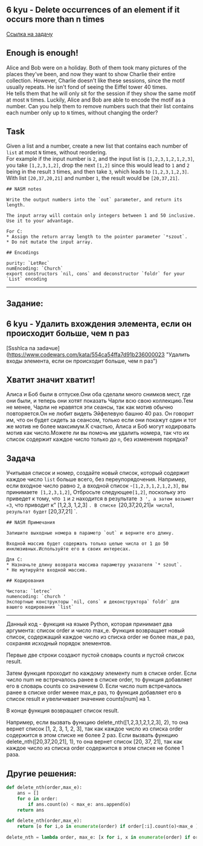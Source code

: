 ## 6 kyu - Delete occurrences of an element if it occurs more than n times
[Ссылка на задачу](https://www.codewars.com/kata/554ca54ffa7d91b236000023 "Delete occurrences of an element if it occurs more than n times")

## Enough is enough!

Alice and Bob were on a holiday. Both of them took many pictures of the places they've been, and now they want to show Charlie their entire collection. However, Charlie doesn't like these sessions, since the motif usually repeats. He isn't fond of seeing the Eiffel tower 40 times.  
He tells them that he will only sit for the session if they show the same motif at most `N` times. Luckily, Alice and Bob are able to encode the motif as a number. Can you help them to remove numbers such that their list contains each number only up to `N` times, without changing the order?

## Task

Given a list and a number, create a new list that contains each number of `list` at most `N` times, without reordering.  
For example if the input number is `2`, and the input list is `[1,2,3,1,2,1,2,3]`, you take `[1,2,3,1,2]`, drop the next `[1,2]` since this would lead to `1` and `2` being in the result `3` times, and then take `3`, which leads to `[1,2,3,1,2,3]`.  
With list `[20,37,20,21]` and number `1`, the result would be `[20,37,21]`.  

~~~if:nasm
## NASM notes

Write the output numbers into the `out` parameter, and return its length.

The input array will contain only integers between 1 and 50 inclusive. Use it to your advantage.
~~~

~~~if:c
For C:
* Assign the return array length to the pointer parameter `*szout`.
* Do not mutate the input array.
~~~

~~~if:lambdacalc
## Encodings

purity: `LetRec`  
numEncoding: `Church`  
export constructors `nil, cons` and deconstructor `foldr` for your `List` encoding  
~~~

---
## Задание:

## 6 kyu - Удалить вхождения элемента, если он происходит больше, чем n раз
[Ssshlca na зadaчue] (https://www.codewars.com/kata/554ca54ffa7d91b236000023 "Удалить входы элемента, если он происходит больше, чем n раз")

## Хватит значит хватит!

Алиса и Боб были в отпуске.Они оба сделали много снимков мест, где они были, и теперь они хотят показать Чарли всю свою коллекцию.Тем не менее, Чарли не нравятся эти сеансы, так как мотив обычно повторяется.Он не любит видеть Эйфелевую башню 40 раз.
Он говорит им, что он будет сидеть за сеансом, только если они покажут один и тот же мотив не более максимум.К счастью, Алиса и Боб могут кодировать мотив как число.Можете ли вы помочь им удалить номера, так что их список содержит каждое число только до `n`, без изменения порядка?

## Задача

Учитывая список и номер, создайте новый список, который содержит каждое число `list` больше всего, без переупорядочения.
Например, если входное число равно `2`, а входной список -` [1,2,3,1,2,1,2,3] `, вы принимаете` [1,2,3,1,2]`, Отбросьте следующее` [1,2] `, поскольку это приведет к тому, что` 1` и `2` находится в результате` 3 ', а затем возьмет «3`, что приводит к" [1,2,3, 1,2,3] `.
В списке `[20,37,20,21]` и числа `1`, результат будет` [20,37,21] `.

~~~ if: nasm
## NASM Примечания

Запишите выходные номера в параметр `out` и верните его длину.

Входной массив будет содержать только целые числа от 1 до 50 инклюзивных.Используйте его в своих интересах.
~~~

~~~ if: c
Для C:
* Назначьте длину возврата массива параметру указателя `* szout`.
* Не мутируйте входной массив.
~~~

~~~ if: rambdacalc
## Кодирования

Чистота: `letrec`
numencoding: `church '
Экспортные конструкторы `nil, cons` и деконструктора` foldr` для вашего кодирования `list`
~~~

---

Данный код - функция на языке Python, которая принимает два аргумента: список order и число max_e. Функция возвращает новый список, содержащий каждое число из списка order не более max_e раз, сохраняя исходный порядок элементов.

Первые две строки создают пустой словарь counts и пустой список result.

Затем функция проходит по каждому элементу num в списке order. Если число num не встречалось ранее в списке order, то функция добавляет его в словарь counts со значением 0. Если число num встречалось ранее в списке order менее max_e раз, то функция добавляет его в список result и увеличивает значение counts[num] на 1.

В конце функция возвращает список result.

Например, если вызвать функцию delete_nth([1,2,3,1,2,1,2,3], 2), то она вернет список [1, 2, 3, 1, 2, 3], так как каждое число из списка order содержится в этом списке не более 2 раз. Если вызвать функцию delete_nth([20,37,20,21], 1), то она вернет список [20, 37, 21], так как каждое число из списка order содержится в этом списке не более 1 раза.

## Другие решения:

```python
def delete_nth(order,max_e):
    ans = []
    for o in order:
        if ans.count(o) < max_e: ans.append(o)
    return ans
```
```python
def delete_nth(order,max_e):
    return [o for i,o in enumerate(order) if order[:i].count(o)<max_e ] # yes!
```
```python
delete_nth = lambda order, max_e: [x for i, x in enumerate(order) if order[:i].count(x) < max_e]
```
